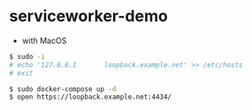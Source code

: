 # serviceworker-demo

* with MacOS
```sh
$ sudo -i
# echo '127.0.0.1       loopback.example.net' >> /etc/hosts
# exit

$ sudo docker-compose up -d
$ open https://loopback.example.net:4434/
```
